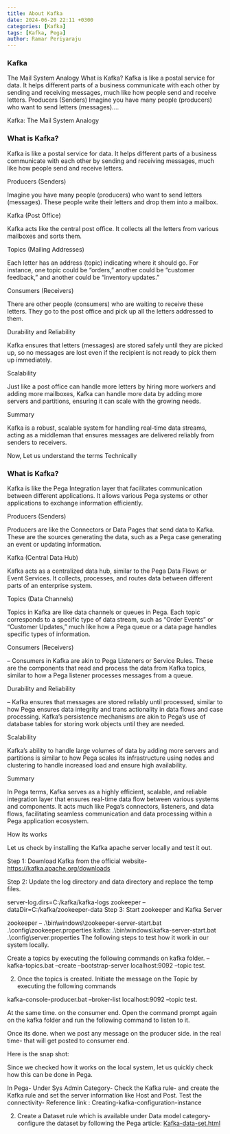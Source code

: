 ```yaml
---
title: About Kafka
date: 2024-06-20 22:11 +0300
categories: [Kafka]
tags: [Kafka, Pega]
author: Ramar Periyaraju
---
```


### Kafka

The Mail System Analogy What is Kafka? Kafka is like a postal service for data. It helps different parts of a business communicate with each other by sending and receiving messages, much like how people send and receive letters. Producers (Senders) Imagine you have many people (producers) who want to send letters (messages).…

Kafka: The Mail System Analogy

### What is Kafka?

Kafka is like a postal service for data. It helps different parts of a business communicate with each other by sending and receiving messages, much like how people send and receive letters.

Producers (Senders)

Imagine you have many people (producers) who want to send letters (messages). These people write their letters and drop them into a mailbox.

Kafka (Post Office)

Kafka acts like the central post office. It collects all the letters from various mailboxes and sorts them.

Topics (Mailing Addresses)

Each letter has an address (topic) indicating where it should go. For instance, one topic could be “orders,” another could be “customer feedback,” and another could be “inventory updates.”

Consumers (Receivers)

There are other people (consumers) who are waiting to receive these letters. They go to the post office and pick up all the letters addressed to them.

Durability and Reliability

Kafka ensures that letters (messages) are stored safely until they are picked up, so no messages are lost even if the recipient is not ready to pick them up immediately.

Scalability

Just like a post office can handle more letters by hiring more workers and adding more mailboxes, Kafka can handle more data by adding more servers and partitions, ensuring it can scale with the growing needs.

Summary

Kafka is a robust, scalable system for handling real-time data streams, acting as a middleman that ensures messages are delivered reliably from senders to receivers.

Now, Let us understand the terms Technically

### What is Kafka?

Kafka is like the Pega Integration layer that facilitates communication between different applications. It allows various Pega systems or other applications to exchange information efficiently.

Producers (Senders)

Producers are like the Connectors or Data Pages that send data to Kafka. These are the sources generating the data, such as a Pega case generating an event or updating information.

Kafka (Central Data Hub)

Kafka acts as a centralized data hub, similar to the Pega Data Flows or Event Services. It collects, processes, and routes data between different parts of an enterprise system.

Topics (Data Channels)

Topics in Kafka are like data channels or queues in Pega. Each topic corresponds to a specific type of data stream, such as “Order Events” or “Customer Updates,” much like how a Pega queue or a data page handles specific types of information.

Consumers (Receivers)

– Consumers in Kafka are akin to Pega Listeners or Service Rules. These are the components that read and process the data from Kafka topics, similar to how a Pega listener processes messages from a queue.

Durability and Reliability

– Kafka ensures that messages are stored reliably until processed, similar to how Pega ensures data integrity and trans actionality in data flows and case processing. Kafka’s persistence mechanisms are akin to Pega’s use of database tables for storing work objects until they are needed.

Scalability

Kafka’s ability to handle large volumes of data by adding more servers and partitions is similar to how Pega scales its infrastructure using nodes and clustering to handle increased load and ensure high availability.

Summary

In Pega terms, Kafka serves as a highly efficient, scalable, and reliable integration layer that ensures real-time data flow between various systems and components. It acts much like Pega’s connectors, listeners, and data flows, facilitating seamless communication and data processing within a Pega application ecosystem.

How its works

Let us check by installing the Kafka apache server locally and test it out.

Step 1: Download Kafka from the official website- https://kafka.apache.org/downloads

Step 2: Update the log directory and data directory and replace the temp files.

server-log.dirs=C:/kafka/kafka-logs
zookeeper – dataDir=C:/kafka/zookeeper-data
Step 3: Start zookeeper and Kafka Server

zookeeper – .\bin\windows\zookeeper-server-start.bat .\config\zookeeper.properties
kafka: .\bin\windows\kafka-server-start.bat .\config\server.properties
The following steps to test how it work in our system locally.

Create a topics by executing the following commands on kafka folder. – kafka-topics.bat –create –bootstrap-server localhost:9092 –topic test.

2. Once the topics is created. Initiate the message on the Topic by executing the following commands

kafka-console-producer.bat –broker-list localhost:9092 –topic test.

At the same time. on the consumer end. Open the command prompt again on the kafka folder and run the following command to listen to it.

Once its done. when we post any message on the producer side. in the real time- that will get posted to consumer end.

Here is the snap shot:

Since we checked how it works on the local system, let us quickly check how this can be done in Pega.

In Pega- Under Sys Admin Category- Check the Kafka rule- and create the Kafka rule and set the server information like Host and Post. Test the connectivity- Reference link : Creating-kafka-configuration-instance

2. Create a Dataset rule which is available under Data model category- configure the dataset by following the Pega article: [Kafka-data-set.html](https://docs.pega.com/bundle/platform/page/platform/decision-management/kafka-data-set.html)
